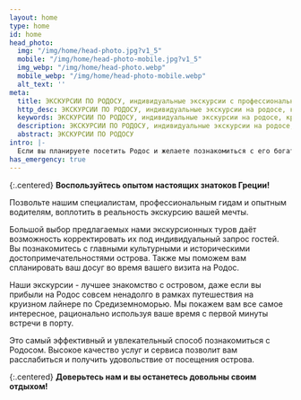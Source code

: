 ```yaml
---
layout: home
type: home
id: home
head_photo:
  img: "/img/home/head-photo.jpg?v1_5"
  mobile: "/img/home/head-photo-mobile.jpg?v1_5"
  img_webp: "/img/home/head-photo.webp"
  mobile_webp: "/img/home/head-photo-mobile.webp"
  alt_text: ''
meta:
  title: ЭКСКУРСИИ ПО РОДОСУ, индивидуальные экскурсии с профессиональными дипломированными гидами, Остров Родос, Греция
  http_desc: ЭКСКУРСИИ ПО РОДОСУ, индивидуальные экскурсии на родосе, круизы на яхтах, ешеходные экскурсии на Родосе, групповые экскурсии на родосе, Остров Родос, Греция
  keywords: ЭКСКУРСИИ ПО РОДОСУ, индивидуальные экскурсии на родосе, круизы на яхтах, ешеходные экскурсии на Родосе, групповые экскурсии на родосе, Остров Родос, Греция
  description: ЭКСКУРСИИ ПО РОДОСУ, индивидуальные экскурсии на родосе, круизы на яхтах, ешеходные экскурсии на Родосе, групповые экскурсии на родосе, Остров Родос, Греция
  abstract: ЭКСКУРСИИ ПО РОДОСУ
intro: |-
  Если вы планируете посетить Родос и желаете познакомиться с его богатым культурным и историческим наследием,<br>вы зашли на правильный сайт!
has_emergency: true
---
```


{:.centered}
**Воспользуйтесь опытом настоящих знатоков Греции!**

Позвольте нашим специалистам, профессиональным гидам и опытным водителям, воплотить в реальность экскурсию вашей мечты. 

Большой выбор предлагаемых нами экскурсионных туров даёт возможность корректировать их под индивидуальный запрос гостей. Вы познакомитесь с главными культурными и историческими достопримечательностями острова. Также мы поможем вам спланировать ваш досуг во время вашего визита на Родос.  

Наши экскурсии - лучшее знакомство с островом, даже если вы прибыли на Родос совсем ненадолго в рамках путешествия на круизном лайнере по Средиземноморью. Мы покажем вам все самое интересное, рационально используя ваше время с первой минуты встречи в порту.

Это самый эффективный и увлекательный способ познакомиться с Родосом. Высокое качество услуг и сервиса позволит вам расслабиться и получить удовольствие от посещения острова.

{:.centered}
**Доверьтесь нам и вы останетесь довольны своим отдыхом!**
